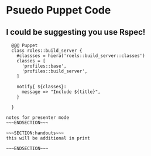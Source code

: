 <!SLIDE>
# Psuedo Puppet Code #
## I could be suggesting you use Rspec! ##

      @@@ Puppet
      class roles::build_server {
        #classses = hiera('roels::build_server::classes')
        classes = [
          'profiles::base',
          'profiles::build_server',
        ]

        notify{ ${classes}:
          message => "Include ${title}",
        }

      }


~~~SECTION:notes~~~
notes for presenter mode
~~~ENDSECTION~~~

~~~SECTION:handouts~~~
this will be additional in print

~~~ENDSECTION~~~
